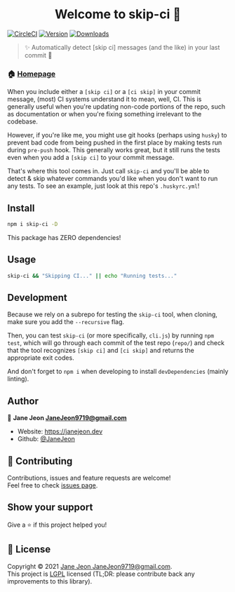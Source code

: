 <h1 align="center">Welcome to skip-ci 👋</h1>

[![CircleCI](https://circleci.com/gh/JaneJeon/skip-ci/tree/master.svg?style=shield)](https://circleci.com/gh/JaneJeon/skip-ci/tree/master)
[![Version](https://img.shields.io/npm/v/skip-ci)](https://www.npmjs.com/package/skip-ci)
[![Downloads](https://img.shields.io/npm/dt/skip-ci)](https://www.npmjs.com/package/skip-ci)

> ✨ Automatically detect [skip ci] messages (and the like) in your last commit 🎉

### 🏠 [Homepage](https://github.com/JaneJeon/skip-ci)

When you include either a `[skip ci]` or a `[ci skip]` in your commit message, (most) CI systems understand it to mean, well, CI. This is generally useful when you're updating non-code portions of the repo, such as documentation or when you're fixing something irrelevant to the codebase.

However, if you're like me, you might use git hooks (perhaps using `husky`) to prevent bad code from being pushed in the first place by making tests run during `pre-push` hook. This generally works great, but it still runs the tests even when you add a `[skip ci]` to your commit message.

That's where this tool comes in. Just call `skip-ci` and you'll be able to detect & skip whatever commands you'd like when you don't want to run any tests. To see an example, just look at this repo's `.huskyrc.yml`!

## Install

```sh
npm i skip-ci -D
```

This package has ZERO dependencies!

## Usage

```sh
skip-ci && "Skipping CI..." || echo "Running tests..."
```

## Development

Because we rely on a subrepo for testing the `skip-ci` tool, when cloning, make sure you add the `--recursive` flag.

Then, you can test `skip-ci` (or more specifically, `cli.js`) by running `npm test`, which will go through each commit of the test repo (`repo/`) and check that the tool recognizes `[skip ci]` and `[ci skip]` and returns the appropriate exit codes.

And don't forget to `npm i` when developing to install `devDependencies` (mainly linting).

## Author

👤 **Jane Jeon <JaneJeon9719@gmail.com>**

- Website: https://janejeon.dev
- Github: [@JaneJeon](https://github.com/JaneJeon)

## 🤝 Contributing

Contributions, issues and feature requests are welcome!<br />Feel free to check [issues page](https://github.com/JaneJeon/skip-ci/issues).

## Show your support

Give a ⭐️ if this project helped you!

## 📝 License

Copyright © 2021 [Jane Jeon <JaneJeon9719@gmail.com>](https://github.com/JaneJeon).<br />
This project is [LGPL](https://github.com/JaneJeon/skip-ci/blob/master/LICENSE) licensed (TL;DR: please contribute back any improvements to this library).
